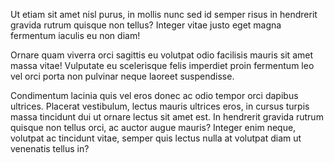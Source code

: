 Ut etiam sit amet nisl purus, in mollis nunc sed id semper risus in hendrerit gravida rutrum quisque non tellus? Integer vitae justo eget magna fermentum iaculis eu non diam!

Ornare quam viverra orci sagittis eu volutpat odio facilisis mauris sit amet massa vitae! Vulputate eu scelerisque felis imperdiet proin fermentum leo vel orci porta non pulvinar neque laoreet suspendisse.

Condimentum lacinia quis vel eros donec ac odio tempor orci dapibus ultrices. Placerat vestibulum, lectus mauris ultrices eros, in cursus turpis massa tincidunt dui ut ornare lectus sit amet est. In hendrerit gravida rutrum quisque non tellus orci, ac auctor augue mauris? Integer enim neque, volutpat ac tincidunt vitae, semper quis lectus nulla at volutpat diam ut venenatis tellus in?

